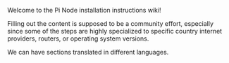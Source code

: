 Welcome to the Pi Node installation instructions wiki!

Filling out the content is supposed to be a community effort, especially since some of the steps are highly specialized to specific country internet providers, routers, or operating system versions.

We can have sections translated in different languages. 

